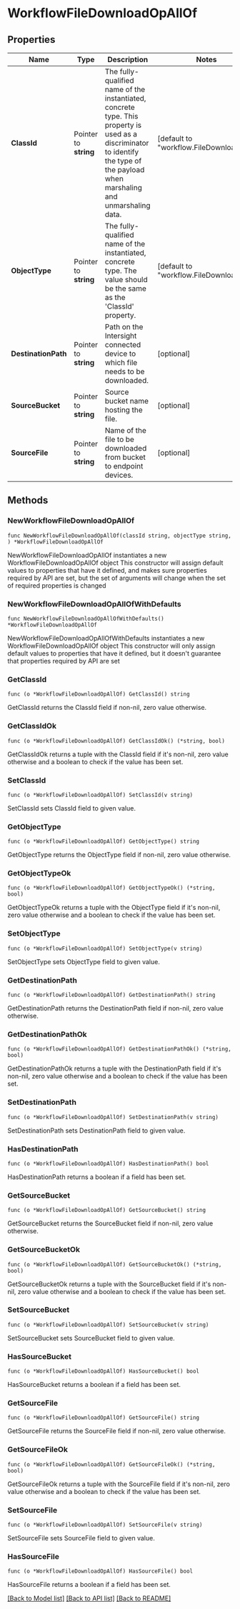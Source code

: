 # WorkflowFileDownloadOpAllOf

## Properties

Name | Type | Description | Notes
------------ | ------------- | ------------- | -------------
**ClassId** | Pointer to **string** | The fully-qualified name of the instantiated, concrete type. This property is used as a discriminator to identify the type of the payload when marshaling and unmarshaling data. | [default to "workflow.FileDownloadOp"]
**ObjectType** | Pointer to **string** | The fully-qualified name of the instantiated, concrete type. The value should be the same as the &#39;ClassId&#39; property. | [default to "workflow.FileDownloadOp"]
**DestinationPath** | Pointer to **string** | Path on the Intersight connected device to which file needs to be downloaded. | [optional] 
**SourceBucket** | Pointer to **string** | Source bucket name hosting the file. | [optional] 
**SourceFile** | Pointer to **string** | Name of the file to be downloaded from bucket to endpoint devices. | [optional] 

## Methods

### NewWorkflowFileDownloadOpAllOf

`func NewWorkflowFileDownloadOpAllOf(classId string, objectType string, ) *WorkflowFileDownloadOpAllOf`

NewWorkflowFileDownloadOpAllOf instantiates a new WorkflowFileDownloadOpAllOf object
This constructor will assign default values to properties that have it defined,
and makes sure properties required by API are set, but the set of arguments
will change when the set of required properties is changed

### NewWorkflowFileDownloadOpAllOfWithDefaults

`func NewWorkflowFileDownloadOpAllOfWithDefaults() *WorkflowFileDownloadOpAllOf`

NewWorkflowFileDownloadOpAllOfWithDefaults instantiates a new WorkflowFileDownloadOpAllOf object
This constructor will only assign default values to properties that have it defined,
but it doesn't guarantee that properties required by API are set

### GetClassId

`func (o *WorkflowFileDownloadOpAllOf) GetClassId() string`

GetClassId returns the ClassId field if non-nil, zero value otherwise.

### GetClassIdOk

`func (o *WorkflowFileDownloadOpAllOf) GetClassIdOk() (*string, bool)`

GetClassIdOk returns a tuple with the ClassId field if it's non-nil, zero value otherwise
and a boolean to check if the value has been set.

### SetClassId

`func (o *WorkflowFileDownloadOpAllOf) SetClassId(v string)`

SetClassId sets ClassId field to given value.


### GetObjectType

`func (o *WorkflowFileDownloadOpAllOf) GetObjectType() string`

GetObjectType returns the ObjectType field if non-nil, zero value otherwise.

### GetObjectTypeOk

`func (o *WorkflowFileDownloadOpAllOf) GetObjectTypeOk() (*string, bool)`

GetObjectTypeOk returns a tuple with the ObjectType field if it's non-nil, zero value otherwise
and a boolean to check if the value has been set.

### SetObjectType

`func (o *WorkflowFileDownloadOpAllOf) SetObjectType(v string)`

SetObjectType sets ObjectType field to given value.


### GetDestinationPath

`func (o *WorkflowFileDownloadOpAllOf) GetDestinationPath() string`

GetDestinationPath returns the DestinationPath field if non-nil, zero value otherwise.

### GetDestinationPathOk

`func (o *WorkflowFileDownloadOpAllOf) GetDestinationPathOk() (*string, bool)`

GetDestinationPathOk returns a tuple with the DestinationPath field if it's non-nil, zero value otherwise
and a boolean to check if the value has been set.

### SetDestinationPath

`func (o *WorkflowFileDownloadOpAllOf) SetDestinationPath(v string)`

SetDestinationPath sets DestinationPath field to given value.

### HasDestinationPath

`func (o *WorkflowFileDownloadOpAllOf) HasDestinationPath() bool`

HasDestinationPath returns a boolean if a field has been set.

### GetSourceBucket

`func (o *WorkflowFileDownloadOpAllOf) GetSourceBucket() string`

GetSourceBucket returns the SourceBucket field if non-nil, zero value otherwise.

### GetSourceBucketOk

`func (o *WorkflowFileDownloadOpAllOf) GetSourceBucketOk() (*string, bool)`

GetSourceBucketOk returns a tuple with the SourceBucket field if it's non-nil, zero value otherwise
and a boolean to check if the value has been set.

### SetSourceBucket

`func (o *WorkflowFileDownloadOpAllOf) SetSourceBucket(v string)`

SetSourceBucket sets SourceBucket field to given value.

### HasSourceBucket

`func (o *WorkflowFileDownloadOpAllOf) HasSourceBucket() bool`

HasSourceBucket returns a boolean if a field has been set.

### GetSourceFile

`func (o *WorkflowFileDownloadOpAllOf) GetSourceFile() string`

GetSourceFile returns the SourceFile field if non-nil, zero value otherwise.

### GetSourceFileOk

`func (o *WorkflowFileDownloadOpAllOf) GetSourceFileOk() (*string, bool)`

GetSourceFileOk returns a tuple with the SourceFile field if it's non-nil, zero value otherwise
and a boolean to check if the value has been set.

### SetSourceFile

`func (o *WorkflowFileDownloadOpAllOf) SetSourceFile(v string)`

SetSourceFile sets SourceFile field to given value.

### HasSourceFile

`func (o *WorkflowFileDownloadOpAllOf) HasSourceFile() bool`

HasSourceFile returns a boolean if a field has been set.


[[Back to Model list]](../README.md#documentation-for-models) [[Back to API list]](../README.md#documentation-for-api-endpoints) [[Back to README]](../README.md)


